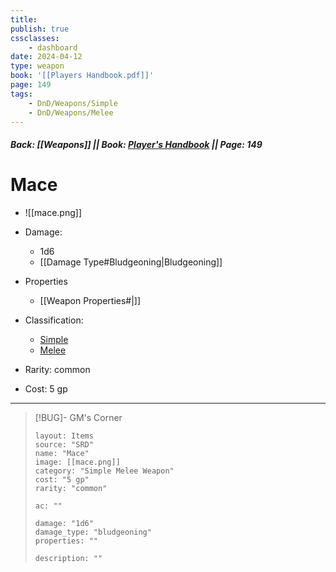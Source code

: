 ```yaml
---
title:
publish: true
cssclasses:
    - dashboard
date: 2024-04-12
type: weapon
book: '[[Players Handbook.pdf]]'
page: 149
tags:
    - DnD/Weapons/Simple
    - DnD/Weapons/Melee
---
```


##### Back: [[Weapons]] || Book: [Player's Handbook](https://drive.google.com/drive/folders/1O5bhpYizcIT5xxAoLOuzCRht_PVS7VSG?usp=sharing) || Page: 149

# Mace

- ![[mace.png]]
- Damage:
    - 1d6
	- [[Damage Type#Bludgeoning|Bludgeoning]]
- Properties
    - [[Weapon Properties#|]]

- Classification:
    - [Simple](https://benl0.github.io/The-Editors-Dungeon/tags/DnD/Weapons/Simple)
    - [Melee](https://benl0.github.io/The-Editors-Dungeon/tags/DnD/Weapons/Melee)
- Rarity: common
- Cost: 5 gp

> 

---

> [!BUG]- GM's Corner
>
> ```statblock
> layout: Items
> source: "SRD"
> name: "Mace"
> image: [[mace.png]]
> category: "Simple Melee Weapon"
> cost: "5 gp"
> rarity: "common"
>
> ac: ""
>
> damage: "1d6"
> damage_type: "bludgeoning"
> properties: ""
>
> description: ""
> ```
